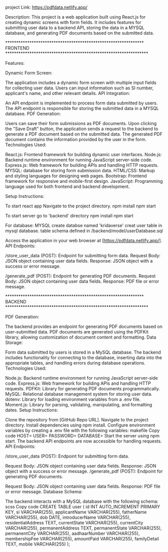
project Link:  https://pdfdata.netlify.app/






Description:
This project is a web application built using React.js for creating dynamic screens with form fields. It includes features for submitting user data to a backend API, storing the data in a MYSQL database, and generating PDF documents based on the submitted data.

*************************************************************** FRONTEND *****************************************************************


Features:

Dynamic Form Screen:

The application includes a dynamic form screen with multiple input fields for collecting user data.
Users can input information such as SI number, applicant's name, and other relevant details.
API Integration:

An API endpoint is implemented to process form data submitted by users.
The API endpoint is responsible for storing the submitted data in a MYSQL database.
PDF Generation:

Users can save their form submissions as PDF documents.
Upon clicking the "Save Draft" button, the application sends a request to the backend to generate a PDF document based on the submitted data.
The generated PDF document contains the information provided by the user in the form.
Technologies Used:

React.js: Frontend framework for building dynamic user interfaces.
Node.js: Backend runtime environment for running JavaScript server-side code.
Express.js: Web framework for building APIs and handling HTTP requests.
MYSQL: database for storing form submission data.
HTML/CSS: Markup and styling languages for designing web pages.
Bootstrap: Frontend framework for responsive and mobile-first design.
JavaScript: Programming language used for both frontend and backend development.


Setup Instructions:


To start react app
Navigate to the project directory.
npm install 
npm start

To start server
go to 'backend' directory
npm install
npm start 


For database: MYSQL
create databse named 'kridaverse'
creat user table in mysql database.
table schema defined in /backend/model/userDatabase.sql


Access the application in your web browser at [https://pdfdata.netlify.app/].
API Endpoints:

/store_user_data (POST): Endpoint for submitting form data.
Request Body: JSON object containing user data fields.
Response: JSON object with a success or error message.

/generate_pdf (POST): Endpoint for generating PDF documents.
Request Body: JSON object containing user data fields.
Response: PDF file or error message.




*************************************************************** BACKEND *****************************************************************





PDF Generation:

The backend provides an endpoint for generating PDF documents based on user-submitted data.
PDF documents are generated using the PDFKit library, allowing customization of document content and formatting.
Data Storage:

Form data submitted by users is stored in a MySQL database.
The backend includes functionality for connecting to the database, inserting data into the appropriate tables, and handling errors during database operations.
Technologies Used:

Node.js: Backend runtime environment for running JavaScript server-side code.
Express.js: Web framework for building APIs and handling HTTP requests.
PDFKit: Library for generating PDF documents programmatically.
MySQL: Relational database management system for storing user data.
dotenv: Library for loading environment variables from a .env file.
Moment.js: Library for parsing, validating, manipulating, and formatting dates.
Setup Instructions:

Clone the repository from [GitHub Repo URL].
Navigate to the project directory.
Install dependencies using npm install.
Configure environment variables by creating a .env file with the following variables:
makefile
Copy code
HOST=<MySQL Host>
USER=<MySQL Username>
PASSWORD=<MySQL Password>
DATABASE=<MySQL Database Name>
Start the server using npm start.
The backend API endpoints are now accessible for handling requests.
API Endpoints:

/store_user_data (POST): Endpoint for submitting form data.

Request Body: JSON object containing user data fields.
Response: JSON object with a success or error message.
/generate_pdf (POST): Endpoint for generating PDF documents.

Request Body: JSON object containing user data fields.
Response: PDF file or error message.
Database Schema:

The backend interacts with a MySQL database with the following schema:
scss
Copy code
CREATE TABLE user (
    id INT AUTO_INCREMENT PRIMARY KEY,
    si VARCHAR(255),
    applicantName VARCHAR(255),
    fatherName VARCHAR(255),
    dob DATE,
    introducerName VARCHAR(255),
    residentialAddress TEXT,
    currentState VARCHAR(255),
    currentCity VARCHAR(255),
    permanentAddress TEXT,
    permanentState VARCHAR(255),
    permanentCity VARCHAR(255),
    aadhaarNumber VARCHAR(255),
    membershipFee VARCHAR(255),
    amountPaid VARCHAR(255),
    familyDetail TEXT,
    mobile VARCHAR(255)
);